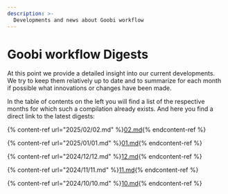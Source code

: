 ```yaml
---
description: >-
  Developments and news about Goobi workflow
---
```


# Goobi workflow Digests 

At this point we provide a detailed insight into our current developments. We try to keep them relatively up to date and to summarize for each month if possible what innovations or changes have been made.

In the table of contents on the left you will find a list of the respective months for which such a compilation already exists. And here you find a direct link to the latest digests:

{% content-ref url="2025/02/02.md" %}[02.md](2025/02/02.md){% endcontent-ref %}

{% content-ref url="2025/01/01.md" %}[01.md](2025/01/01.md){% endcontent-ref %}

{% content-ref url="2024/12/12.md" %}[12.md](2024/12/12.md){% endcontent-ref %}

{% content-ref url="2024/11/11.md" %}[11.md](2024/11/11.md){% endcontent-ref %}

{% content-ref url="2024/10/10.md" %}[10.md](2024/10/10.md){% endcontent-ref %}